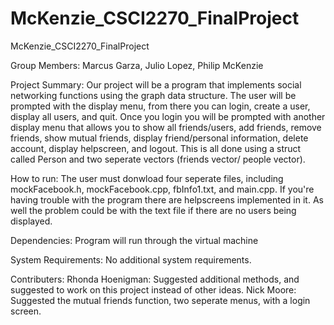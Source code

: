 # McKenzie_CSCI2270_FinalProject
McKenzie_CSCI2270_FinalProject

Group Members: Marcus Garza, Julio Lopez, Philip McKenzie

Project Summary:
Our project will be a program that implements social networking functions using the graph data structure. The user will be prompted with the display menu, from there you can login, create a user, display all users, and quit. Once you login you will be prompted with another display menu that allows you to show all friends/users, add friends, remove friends, show mutual friends, display friend/personal information, delete account, display helpscreen, and logout. This is all done using a struct called Person and two seperate vectors (friends vector/ people vector). 

How to run:
The user must donwload four seperate files, including mockFacebook.h, mockFacebook.cpp, fbInfo1.txt, and main.cpp. If you're having trouble with the program there are helpscreens implemented in it. As well the problem could be with the text file if there are no users being displayed.

Dependencies:
Program will run through the virtual machine

System Requirements:
No additional system requirements.

Contributers:
Rhonda Hoenigman: Suggested additional methods, and suggested to work on this project instead of other ideas. 
Nick Moore: Suggested the mutual friends function, two seperate menus, with a login screen. 





